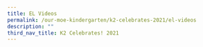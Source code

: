 ```yaml
---
title: EL Videos
permalink: /our-moe-kindergarten/k2-celebrates-2021/el-videos
description: ""
third_nav_title: K2 Celebrates! 2021
---
```

